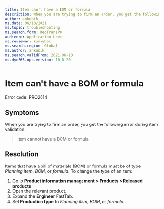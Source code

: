 ```yaml
---
title: Item can't have a BOM or formula
description: When you are trying to firm an order, you get the following error during item validation: "Item cannot have a BOM or formula"
author: ankubik
ms.date: 06/10/2021
ms.topic: troubleshooting
ms.search.form: ReqTransPO
audience: Application User
ms.reviewer: kamaybac
ms.search.region: Global
ms.author: ankubik
ms.search.validFrom: 2021-06-10
ms.dyn365.ops.version: 10.0.20
---
```


# Item can't have a BOM or formula

Error code: PRO2614

## Symptoms

When you are trying to firm an order, you get the following error during item validation:

> Item cannot have a BOM or formula

## Resolution

Items that have a bill of materials (BOM) or formula must be of type *Planning item*, *BOM*, or *formula*. To change the type of an item:

1. Go to **Product information management > Products > Released products**
1. Open the relevant product.
1. Expand the **Engineer** FastTab.
1. Set **Production type** to *Planning item*, *BOM*, or *formula*.
